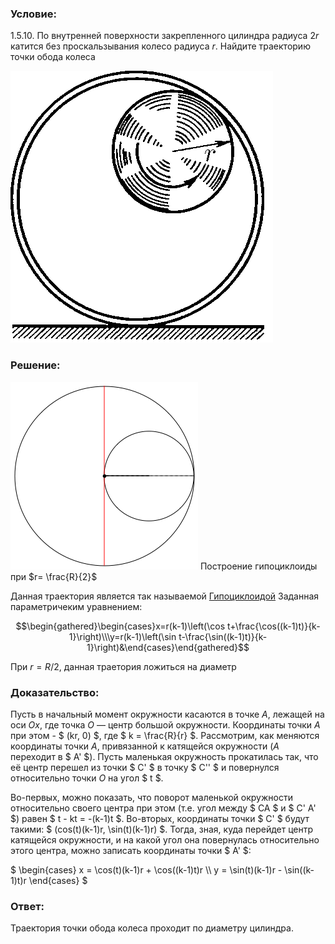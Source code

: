 ###  Условие: 

$1.5.10.$ По внутренней поверхности закрепленного цилиндра радиуса $2r$ катится без проскальзывания колесо радиуса $r$. Найдите траекторию точки обода колеса 

![ К задаче 1.5.10 |420x435, 26%](../../img/1.5.10/statement.png)

###  Решение: 

![ Построение гипоциклоиды при $r= \frac{R}{2}$ |300x300, 42%](../../img/1.5.10/01.gif)  Построение гипоциклоиды при $r= \frac{R}{2}$ 

Данная траектория является так называемой [Гипоциклоидой](https://ru.wikipedia.org/wiki/%D0%93%D0%B8%D0%BF%D0%BE%D1%86%D0%B8%D0%BA%D0%BB%D0%BE%D0%B8%D0%B4%D0%B0) Заданная параметричеким уравнением: 

$$\begin{gathered}\begin{cases}x=r(k-1)\left(\cos t+\frac{\cos((k-1)t)}{k-1}\right)\\\y=r(k-1)\left(\sin t-\frac{\sin((k-1)t)}{k-1}\right)&\end{cases}\end{gathered}$$ 

При $r= R/2$, данная траетория ложиться на диаметр 

###  Доказательство: 

Пусть в начальный момент окружности касаются в точке $A$, лежащей на оси $Ox$, где точка $O$ — центр большой окружности. Координаты точки $A$ при этом - $ (kr, 0) $, где $ k = \frac{R}{r} $. Рассмотрим, как меняются координаты точки $A$, привязанной к катящейся окружности ($A$ переходит в $ A' $). Пусть маленькая окружность прокатилась так, что её центр перешел из точки $ C' $ в точку $ C'' $ и повернулся относительно точки $O$ на угол $ t $.

Во-первых, можно показать, что поворот маленькой окружности относительно своего центра при этом (т.е. угол между $ CA $ и $ C' A' $) равен $ t - kt = -(k-1)t $. Во-вторых, координаты точки $ C' $ будут такими: $ (cos(t)(k-1)r, \sin(t)(k-1)r) $. Тогда, зная, куда перейдет центр катящейся окружности, и на какой угол она повернулась относительно этого центра, можно записать координаты точки $ A' $:

$ \begin{cases} x = \cos(t)(k-1)r + \cos((k-1)t)r \\\ y = \sin(t)(k-1)r - \sin((k-1)t)r \end{cases} $ 

###  Ответ: 

Траектория точки обода колеса проходит по диаметру цилиндра.

  

